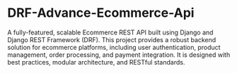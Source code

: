# DRF-Advance-Ecommerce-Api
A fully-featured, scalable Ecommerce REST API built using Django and Django REST Framework (DRF). This project provides a robust backend solution for ecommerce platforms, including user authentication, product management, order processing, and payment integration. It is designed with best practices, modular architecture, and RESTful standards.
